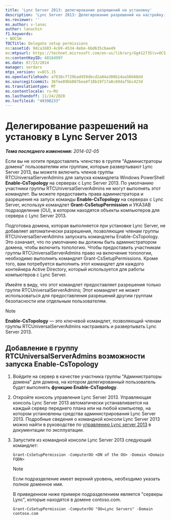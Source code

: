 ```yaml
---
title: 'Lync Server 2013: делегирование разрешений на установку'
description: 'Lync Server 2013: Делегирование разрешений на настройку.'
ms.reviewer: ''
ms.author: v-lanac
author: lanachin
f1.keywords:
- NOCSH
TOCTitle: Delegate setup permissions
ms:assetid: 9dca1683-4c69-4534-8ebe-6bd635cbae49
ms:mtpsurl: https://technet.microsoft.com/en-us/library/Gg412735(v=OCS.15)
ms:contentKeyID: 48184997
ms.date: 07/23/2014
manager: serdars
mtps_version: v=OCS.15
ms.openlocfilehash: a7038cf729bad459dbcd2a84a308b14aa56b68dd
ms.sourcegitcommit: 36fee89bb887bea4f18b19f17a8c69daf5bc423d
ms.translationtype: MT
ms.contentlocale: ru-RU
ms.lasthandoff: 11/24/2020
ms.locfileid: "49398233"
---
```

# <a name="delegate-setup-permissions-in-lync-server-2013"></a>Делегирование разрешений на установку в Lync Server 2013

<div data-xmlns="http://www.w3.org/1999/xhtml">

<div class="topic" data-xmlns="http://www.w3.org/1999/xhtml" data-msxsl="urn:schemas-microsoft-com:xslt" data-cs="https://msdn.microsoft.com/">

<div data-asp="https://msdn2.microsoft.com/asp">



</div>

<div id="mainSection">

<div id="mainBody">

<span> </span>

_**Тема последнего изменения:** 2014-02-05_

Если вы не хотите предоставлять членство в группе "Администраторы домена" пользователям или группам, которые развертывают Lync Server 2013, вы можете включить членов группы RTCUniversalServerAdmins для запуска командлета Windows PowerShell **Enable-CsTopology** на серверах с Lync Server 2013. По умолчанию участники группы RTCUniversalServerAdmins не могут выполнять этот командлет. Вы можете предоставить права администратора и разрешения на запуск команды **Enable-CsTopology** на серверах с Lync Server, используя командлет **Grant-CsSetupPermission** и УКАЗАВ подразделение (OU), в котором находятся объекты компьютеров для сервера с Lync Server 2013.

Подготовка домена, которая выполняется при установке Lync Server, не добавляет автоматически разрешения, позволяющие членам группы RTCUniversalServerAdmins запускать командлеты Enable-CsTopology. Это означает, что по умолчанию вы должны быть администратором домена, чтобы включить топологию. Чтобы предоставить участникам группы RTCUniversalServerAdmins право на включение топологии, необходимо выполнить командлет Grant-CsSetupPermissions. Кроме того, вам потребуется выполнить этот командлет для каждого контейнера Active Directory, который используется для работы компьютеров с Lync Server.

Имейте в виду, что этот командлет предоставляет разрешения только группе RTCUniversalServerAdmins; Этот командлет не может использоваться для предоставления разрешений другим группам безопасности или отдельным пользователям.

<div>


> [!NOTE]  
> <STRONG>Enable-CsTopology</STRONG> — это ключевой командлет, позволяющий членам группы RTCUniversalServerAdmins настраивать и развертывать Lync Server 2013.



</div>

<div>

## <a name="to-add-the-ability-to-run-enable-cstopology-to-the-rtcuniversalserveradmins-group"></a>Добавление в группу RTCUniversalServerAdmins возможности запуска Enable-CsTopology

1.  Войдите на сервер в качестве участника группы "Администраторы домена" для домена, на котором делегированный пользователь будет выполнять **функцию Enable-CsTopology**.

2.  Откройте консоль управления Lync Server 2013. Управляющая консоль Lync Server 2013 автоматически устанавливается на каждый сервер переднего плана или на любой компьютер, на котором установлены средства администрирования Lync Server 2013. Подробные сведения о командной консоли Lync Server 2013 можно найти в руководстве по [управлению Lync server 2013](lync-server-2013-lync-server-management-shell.md) в документации по эксплуатации.

3.  Запустите из командной консоли Lync Server 2013 следующий командлет:
    
        Grant-CsSetupPermission -ComputerOU <DN of the OU> -Domain <Domain FQDN>
    
    <div>
    

    > [!NOTE]  
    > Если подразделение имеет верхний уровень, необходимо указать полное доменное имя.

    
    </div>
    
    В приведенном ниже примере подразделением является "серверы Lync", которые находятся в домене contoso.com.
    
        Grant-CsSetupPermission -ComputerOU "OU=Lync Servers" -Domain contoso.com

</div>

</div>

<span> </span>

</div>

</div>

</div>

